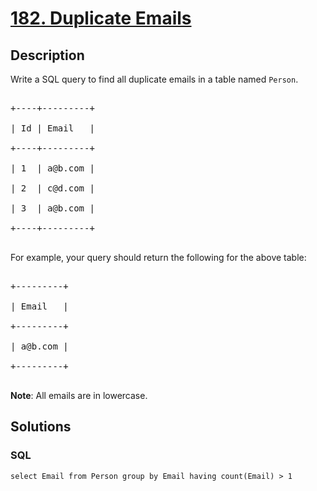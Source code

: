 # [182. Duplicate Emails](https://leetcode.com/problems/duplicate-emails)



## Description

<p>Write a SQL query to find all duplicate emails in a table named <code>Person</code>.</p>



<pre>

+----+---------+

| Id | Email   |

+----+---------+

| 1  | a@b.com |

| 2  | c@d.com |

| 3  | a@b.com |

+----+---------+

</pre>



<p>For example, your query should return the following for the above table:</p>



<pre>

+---------+

| Email   |

+---------+

| a@b.com |

+---------+

</pre>



<p><strong>Note</strong>: All emails are in lowercase.</p>



## Solutions

<!-- tabs:start -->

### **SQL**

```
select Email from Person group by Email having count(Email) > 1
```

<!-- tabs:end -->
